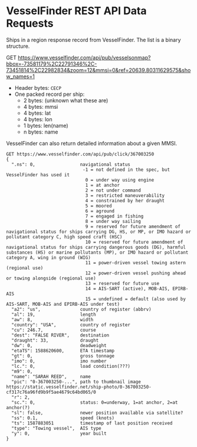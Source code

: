 # VesselFinder REST API Data Requests

Ships in a region response record from VesselFinder. The list is a binary structure.

GET https://www.vesselfinder.com/api/pub/vesselsonmap?bbox=-73581179%2C22791346%2C-73451814%2C22982834&zoom=12&mmsi=0&ref=20639.80311629575&show_names=1

* Header bytes: `CECP`
* One packed record per ship:
  * 2 bytes: (unknown what these are)
  * 4 bytes: mmsi
  * 4 bytes: lat
  * 4 bytes: lon
  * 1 bytes: len(name)
  * n bytes: name

VesselFinder can also return detailed information about a given MMSI.

```text
GET https://www.vesselfinder.com/api/pub/click/367003250
{
  ".ns": 0,                 navigational status
                             -1 = not defined in the spec, but VesselFinder has used it
                              0 = under way using engine
                              1 = at anchor
                              2 = not under command
                              3 = restricted maneuverability
                              4 = constrained by her draught
                              5 = moored
                              6 = aground
                              7 = engaged in fishing
                              8 = under way sailing
                              9 = reserved for future amendment of navigational status for ships carrying DG, HS, or MP, or IMO hazard or pollutant category C, high speed craft (HSC)
                              10 = reserved for future amendment of navigational status for ships carrying dangerous goods (DG), harmful substances (HS) or marine pollutants (MP), or IMO hazard or pollutant category A, wing in ground (WIG)
                              11 = power-driven vessel towing astern (regional use)
                              12 = power-driven vessel pushing ahead or towing alongside (regional use)
                              13 = reserved for future use
                              14 = AIS-SART (active), MOB-AIS, EPIRB-AIS
                              15 = undefined = default (also used by AIS-SART, MOB-AIS and EPIRB-AIS under test)
  "a2": "us",               country of register (abbrv)
  "al": 19,                 length
  "aw": 8,                  width
  "country": "USA",         country of register
  "cu": 246.7,              course
  "dest": "FALSE RIVER",    destination
  "draught": 33,            draught
  "dw": 0,                  deadweight
  "etaTS": 1588620600,      ETA timestamp
  "gt": 0,                  gross tonnage
  "imo": 0,                 imo number
  "lc.": 0,                 load condition(???)
  "m9": 0,
  "name": "SARAH REED",     name
  "pic": "0-367003250-...", path to thumbnail image https://static.vesselfinder.net/ship-photo/0-367003250-cf317c76a96fd9b9f5ae4679c64bd065/0
  "r": 2,
  "sc.": 0,                 status: 0=underway, 1=at anchor, 2=at anchor(?)
  "sl": false,              newer position available via satellite?
  "ss": 0.1,                speed (knots)
  "ts": 1587883051          timestamp of last position received
  "type": "Towing vessel",  AIS type
  "y": 0,                   year built
}
```
